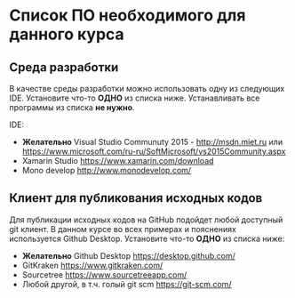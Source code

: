 Список ПО необходимого для данного курса
========================================

Среда разработки
----------------

В качестве среды разработки можно использовать одну из следующих IDE. Установите что-то **ОДНО** из списка ниже. Устанавливать все программы из списка **не нужно**.

IDE:

* **Желательно** Visual Studio Communuty 2015 - 
	http://msdn.miet.ru или
	https://www.microsoft.com/ru-ru/SoftMicrosoft/vs2015Community.aspx
* Xamarin Studio
	https://www.xamarin.com/download
* Mono develop
	http://www.monodevelop.com/

Клиент для публикования исходных кодов
---------------------------------------

Для публикации исходных кодов на GitHub подойдет любой доступный git клиент. В данном курсе
во всех примерах и пояснениях используется Github Desktop. Установите что-то **ОДНО** из списка ниже:

* **Желательно** Github Desktop
	https://desktop.github.com/
* GitKraken 
	https://www.gitkraken.com/
* Sourcetree 
	https://www.sourcetreeapp.com/
* Любой другой, в т.ч. голый git scm
	https://git-scm.com/



